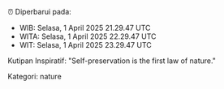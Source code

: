 ⏰ Diperbarui pada:
- WIB: Selasa, 1 April 2025 21.29.47 UTC
- WITA: Selasa, 1 April 2025 22.29.47 UTC
- WIT: Selasa, 1 April 2025 23.29.47 UTC

Kutipan Inspiratif:
"Self-preservation is the first law of nature."


Kategori: nature

